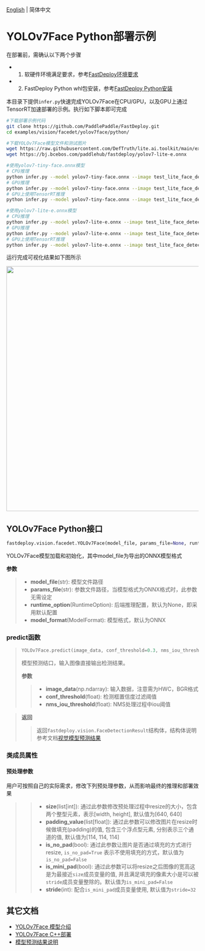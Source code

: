 [English](README.md) | 简体中文
# YOLOv7Face Python部署示例

在部署前，需确认以下两个步骤

- 1. 软硬件环境满足要求，参考[FastDeploy环境要求](../../../../../docs/cn/build_and_install/download_prebuilt_libraries.md)  
- 2. FastDeploy Python whl包安装，参考[FastDeploy Python安装](../../../../../docs/cn/build_and_install/download_prebuilt_libraries.md)

本目录下提供`infer.py`快速完成YOLOv7Face在CPU/GPU，以及GPU上通过TensorRT加速部署的示例。执行如下脚本即可完成

```bash
#下载部署示例代码
git clone https://github.com/PaddlePaddle/FastDeploy.git
cd examples/vision/facedet/yolov7face/python/

#下载YOLOv7Face模型文件和测试图片
wget https://raw.githubusercontent.com/DefTruth/lite.ai.toolkit/main/examples/lite/resources/test_lite_face_detector_3.jpg
wget https://bj.bcebos.com/paddlehub/fastdeploy/yolov7-lite-e.onnx

#使用yolov7-tiny-face.onnx模型
# CPU推理
python infer.py --model yolov7-tiny-face.onnx --image test_lite_face_detector_3.jpg --device cpu
# GPU推理
python infer.py --model yolov7-tiny-face.onnx --image test_lite_face_detector_3.jpg --device gpu
# GPU上使用TensorRT推理
python infer.py --model yolov7-tiny-face.onnx --image test_lite_face_detector_3.jpg --device gpu --use_trt True

#使用yolov7-lite-e.onnx模型
# CPU推理
python infer.py --model yolov7-lite-e.onnx --image test_lite_face_detector_3.jpg --device cpu
# GPU推理
python infer.py --model yolov7-lite-e.onnx --image test_lite_face_detector_3.jpg --device gpu
# GPU上使用TensorRT推理
python infer.py --model yolov7-lite-e.onnx --image test_lite_face_detector_3.jpg --device gpu --use_trt True
```

运行完成可视化结果如下图所示

<img width="640" src="https://user-images.githubusercontent.com/67993288/184301839-a29aefae-16c9-4196-bf9d-9c6cf694f02d.jpg">

## YOLOv7Face Python接口

```python
fastdeploy.vision.facedet.YOLOv7Face(model_file, params_file=None, runtime_option=None, model_format=ModelFormat.ONNX)
```

YOLOv7Face模型加载和初始化，其中model_file为导出的ONNX模型格式

**参数**

> * **model_file**(str): 模型文件路径
> * **params_file**(str): 参数文件路径，当模型格式为ONNX格式时，此参数无需设定
> * **runtime_option**(RuntimeOption): 后端推理配置，默认为None，即采用默认配置
> * **model_format**(ModelFormat): 模型格式，默认为ONNX

### predict函数

> ```python
> YOLOv7Face.predict(image_data, conf_threshold=0.3, nms_iou_threshold=0.5)
> ```
>
> 模型预测结口，输入图像直接输出检测结果。
>
> **参数**
>
> > * **image_data**(np.ndarray): 输入数据，注意需为HWC，BGR格式
> > * **conf_threshold**(float): 检测框置信度过滤阈值
> > * **nms_iou_threshold**(float): NMS处理过程中iou阈值

> **返回**
>
> > 返回`fastdeploy.vision.FaceDetectionResult`结构体，结构体说明参考文档[视觉模型预测结果](../../../../../docs/api/vision_results/)

### 类成员属性
#### 预处理参数
用户可按照自己的实际需求，修改下列预处理参数，从而影响最终的推理和部署效果

> > * **size**(list[int]): 通过此参数修改预处理过程中resize的大小，包含两个整型元素，表示[width, height], 默认值为[640, 640]
> > * **padding_value**(list[float]): 通过此参数可以修改图片在resize时候做填充(padding)的值, 包含三个浮点型元素, 分别表示三个通道的值, 默认值为[114, 114, 114]
> > * **is_no_pad**(bool): 通过此参数让图片是否通过填充的方式进行resize, `is_no_pad=True` 表示不使用填充的方式，默认值为`is_no_pad=False`
> > * **is_mini_pad**(bool): 通过此参数可以将resize之后图像的宽高这是为最接近`size`成员变量的值, 并且满足填充的像素大小是可以被`stride`成员变量整除的。默认值为`is_mini_pad=False`
> > * **stride**(int): 配合`is_mini_pad`成员变量使用, 默认值为`stride=32`

## 其它文档

- [YOLOv7Face 模型介绍](..)
- [YOLOv7Face C++部署](../cpp)
- [模型预测结果说明](../../../../../docs/api/vision_results/)
